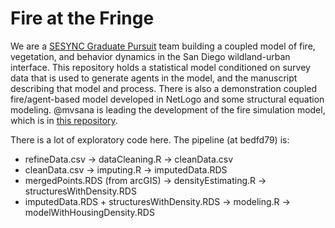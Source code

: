 # Fire at the Fringe

We are a [SESYNC Graduate Pursuit](https://www.sesync.org/opportunities/grad-themes-2014) team building a coupled model of fire, vegetation, and behavior dynamics in the San Diego wildland-urban interface. This repository holds a statistical model conditioned on survey data that is used to generate agents in the model, and the manuscript describing that model and process. There is also a demonstration coupled fire/agent-based model developed in NetLogo and some structural equation modeling. @mvsana is leading the development of the fire simulation model, which is in [this repository](https://github.com/mvsaha/fire_sim).

There is a lot of exploratory code here. The pipeline (at bedfd79) is:

- refineData.csv -> dataCleaning.R -> cleanData.csv
- cleanData.csv -> imputing.R -> imputedData.RDS 
- mergedPoints.RDS (from arcGIS) -> densityEstimating.R -> structuresWithDensity.RDS
- imputedData.RDS + structuresWithDensity.RDS -> modeling.R -> modelWithHousingDensity.RDS
